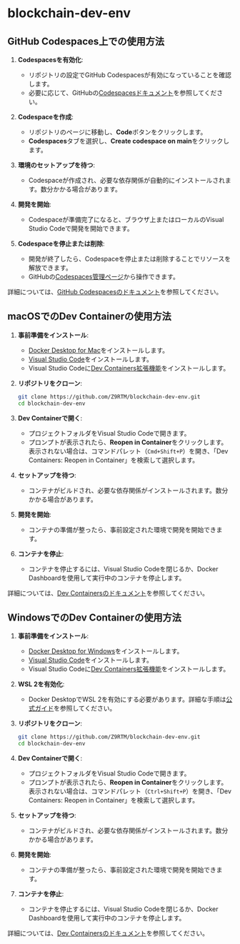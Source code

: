 # blockchain-dev-env
## GitHub Codespaces上での使用方法

1. **Codespacesを有効化**:
    - リポジトリの設定でGitHub Codespacesが有効になっていることを確認します。
    - 必要に応じて、GitHubの[Codespacesドキュメント](https://docs.github.com/codespaces)を参照してください。

2. **Codespaceを作成**:
    - リポジトリのページに移動し、**Code**ボタンをクリックします。
    - **Codespaces**タブを選択し、**Create codespace on main**をクリックします。

3. **環境のセットアップを待つ**:
    - Codespaceが作成され、必要な依存関係が自動的にインストールされます。数分かかる場合があります。

4. **開発を開始**:
    - Codespaceが準備完了になると、ブラウザ上またはローカルのVisual Studio Codeで開発を開始できます。

5. **Codespaceを停止または削除**:
    - 開発が終了したら、Codespaceを停止または削除することでリソースを解放できます。
    - GitHubの[Codespaces管理ページ](https://github.com/codespaces)から操作できます。

詳細については、[GitHub Codespacesのドキュメント](https://docs.github.com/codespaces)を参照してください。
## macOSでのDev Containerの使用方法

1. **事前準備をインストール**:
    - [Docker Desktop for Mac](https://www.docker.com/products/docker-desktop/)をインストールします。
    - [Visual Studio Code](https://code.visualstudio.com/)をインストールします。
    - Visual Studio Codeに[Dev Containers拡張機能](https://marketplace.visualstudio.com/items?itemName=ms-vscode-remote.remote-containers)をインストールします。

2. **リポジトリをクローン**:
    ```bash
    git clone https://github.com/Z9RTM/blockchain-dev-env.git
    cd blockchain-dev-env
    ```

3. **Dev Containerで開く**:
    - プロジェクトフォルダをVisual Studio Codeで開きます。
    - プロンプトが表示されたら、**Reopen in Container**をクリックします。表示されない場合は、コマンドパレット（`Cmd+Shift+P`）を開き、「Dev Containers: Reopen in Container」を検索して選択します。

4. **セットアップを待つ**:
    - コンテナがビルドされ、必要な依存関係がインストールされます。数分かかる場合があります。

5. **開発を開始**:
    - コンテナの準備が整ったら、事前設定された環境で開発を開始できます。

6. **コンテナを停止**:
    - コンテナを停止するには、Visual Studio Codeを閉じるか、Docker Dashboardを使用して実行中のコンテナを停止します。

詳細については、[Dev Containersのドキュメント](https://code.visualstudio.com/docs/devcontainers/containers)を参照してください。

## WindowsでのDev Containerの使用方法

1. **事前準備をインストール**:
    - [Docker Desktop for Windows](https://www.docker.com/products/docker-desktop/)をインストールします。
    - [Visual Studio Code](https://code.visualstudio.com/)をインストールします。
    - Visual Studio Codeに[Dev Containers拡張機能](https://marketplace.visualstudio.com/items?itemName=ms-vscode-remote.remote-containers)をインストールします。

2. **WSL 2を有効化**:
    - Docker DesktopでWSL 2を有効にする必要があります。詳細な手順は[公式ガイド](https://docs.microsoft.com/windows/wsl/install)を参照してください。

3. **リポジトリをクローン**:
    ```bash
    git clone https://github.com/Z9RTM/blockchain-dev-env.git
    cd blockchain-dev-env
    ```

4. **Dev Containerで開く**:
    - プロジェクトフォルダをVisual Studio Codeで開きます。
    - プロンプトが表示されたら、**Reopen in Container**をクリックします。表示されない場合は、コマンドパレット（`Ctrl+Shift+P`）を開き、「Dev Containers: Reopen in Container」を検索して選択します。

5. **セットアップを待つ**:
    - コンテナがビルドされ、必要な依存関係がインストールされます。数分かかる場合があります。

6. **開発を開始**:
    - コンテナの準備が整ったら、事前設定された環境で開発を開始できます。

7. **コンテナを停止**:
    - コンテナを停止するには、Visual Studio Codeを閉じるか、Docker Dashboardを使用して実行中のコンテナを停止します。

詳細については、[Dev Containersのドキュメント](https://code.visualstudio.com/docs/devcontainers/containers)を参照してください。